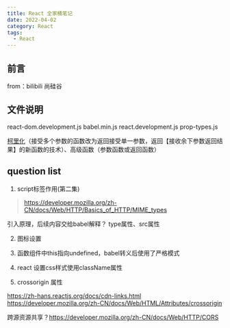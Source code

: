 ```yaml
---
title: React 全家桶笔记
date: 2022-04-02
category: React
tags:
  - React
---
```


<!-- more -->
## 前言

from：bilibili 尚硅谷

## 文件说明

react-dom.development.js
babel.min.js
react.development.js
prop-types.js


[柯里化](https://www.jianshu.com/p/2975c25e4d71)（接受多个参数的函数改为返回接受单一参数，返回【接收余下参数返回结果】的新函数的技术）、高级函数（参数函数或返回函数）



## question list

1. script标签作用(第二集)

> https://developer.mozilla.org/zh-CN/docs/Web/HTTP/Basics_of_HTTP/MIME_types

引入<script type="text/babel"></script>原理，后续内容交给babel解释？ type属性、src属性

2. 图标设置

3. 函数组件中this指向undefined，babel转义后使用了严格模式

4. react 设置css样式使用className属性

5.  crossorigin 属性 

https://zh-hans.reactjs.org/docs/cdn-links.html
https://developer.mozilla.org/zh-CN/docs/Web/HTML/Attributes/crossorigin

跨源资源共享？https://developer.mozilla.org/zh-CN/docs/Web/HTTP/CORS

